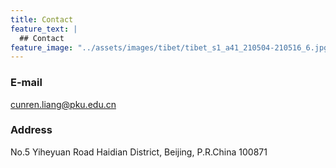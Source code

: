 ```yaml
---
title: Contact
feature_text: |
  ## Contact
feature_image: "../assets/images/tibet/tibet_s1_a41_210504-210516_6.jpg"
---
```


### E-mail
cunren.liang@pku.edu.cn

### Address
No.5 Yiheyuan Road Haidian District, Beijing, P.R.China 100871

